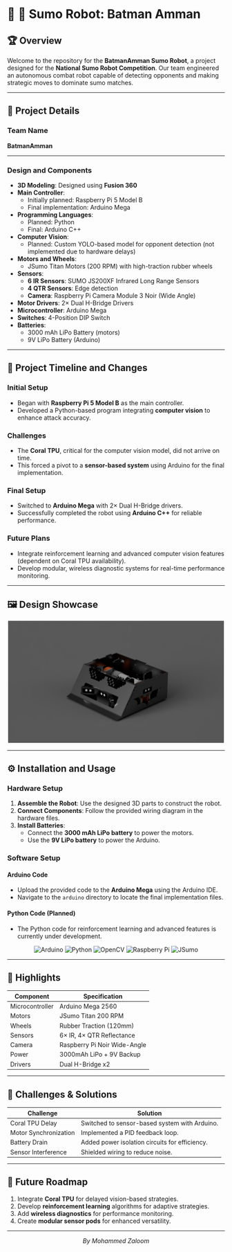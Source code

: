 # 🤖 🤖 Sumo Robot: Batman Amman

## 🏆 Overview  
Welcome to the repository for the **BatmanAmman Sumo Robot**, a project designed for the **National Sumo Robot Competition**. Our team engineered an autonomous combat robot capable of detecting opponents and making strategic moves to dominate sumo matches.

---

## 📜 Project Details  

### **Team Name**  
**BatmanAmman**

---

### **Design and Components**  
- **3D Modeling**: Designed using **Fusion 360**  
- **Main Controller**:  
  - Initially planned: Raspberry Pi 5 Model B  
  - Final implementation: Arduino Mega  
- **Programming Languages**:  
  - Planned: Python  
  - Final: Arduino C++  
- **Computer Vision**:  
  - Planned: Custom YOLO-based model for opponent detection (not implemented due to hardware delays)  
- **Motors and Wheels**:  
  - JSumo Titan Motors (200 RPM) with high-traction rubber wheels  
- **Sensors**:  
  - **6 IR Sensors**: SUMO JS200XF Infrared Long Range Sensors  
  - **4 QTR Sensors**: Edge detection  
  - **Camera**: Raspberry Pi Camera Module 3 Noir (Wide Angle)  
- **Motor Drivers**: 2× Dual H-Bridge Drivers  
- **Microcontroller**: Arduino Mega  
- **Switches**: 4-Position DIP Switch  
- **Batteries**:  
  - 3000 mAh LiPo Battery (motors)  
  - 9V LiPo Battery (Arduino)  

---

## 🔄 Project Timeline and Changes  

### **Initial Setup**  
- Began with **Raspberry Pi 5 Model B** as the main controller.  
- Developed a Python-based program integrating **computer vision** to enhance attack accuracy.  

### **Challenges**  
- The **Coral TPU**, critical for the computer vision model, did not arrive on time.  
- This forced a pivot to a **sensor-based system** using Arduino for the final implementation.  

### **Final Setup**  
- Switched to **Arduino Mega** with 2× Dual H-Bridge drivers.  
- Successfully completed the robot using **Arduino C++** for reliable performance.  

### **Future Plans**  
- Integrate reinforcement learning and advanced computer vision features (dependent on Coral TPU availability).  
- Develop modular, wireless diagnostic systems for real-time performance monitoring.  

---

## 🖼️ Design Showcase  
<div align="center">
  <img src="https://raw.githubusercontent.com/mozaloom/Sumo-Robot-Batman-Amman/main/Prototype/IMG.PNG" alt="BatmanAmman Prototype" width="500"/>
</div>

---

## ⚙️ Installation and Usage  

### **Hardware Setup**  
1. **Assemble the Robot**: Use the designed 3D parts to construct the robot.  
2. **Connect Components**: Follow the provided wiring diagram in the hardware files.  
3. **Install Batteries**:  
   - Connect the **3000 mAh LiPo battery** to power the motors.  
   - Use the **9V LiPo battery** to power the Arduino.  

### **Software Setup**  

#### **Arduino Code**  
- Upload the provided code to the **Arduino Mega** using the Arduino IDE.  
- Navigate to the `arduino` directory to locate the final implementation files.  

#### **Python Code (Planned)**  
- The Python code for reinforcement learning and advanced features is currently under development.  


<div align="center">

![Arduino](https://img.shields.io/badge/Arduino-00979D?style=flat&logo=Arduino&logoColor=white)
![Python](https://img.shields.io/badge/Python-3776AB?style=flat&logo=Python&logoColor=white)
![OpenCV](https://img.shields.io/badge/OpenCV-27338e?style=flat&logo=OpenCV&logoColor=white)
![Raspberry Pi](https://img.shields.io/badge/Raspberry%20Pi-C51A4A?style=flat&logo=Raspberry-Pi&logoColor=white)
![JSumo](https://img.shields.io/badge/JSumo-000000?style=flat&logo=JSumo&logoColor=white)

</div>

---

## 🌟 Highlights  

| Component                | Specification                  |  
|--------------------------|--------------------------------|  
| Microcontroller          | Arduino Mega 2560             |  
| Motors                   | JSumo Titan 200 RPM           |  
| Wheels                   | Rubber Traction (120mm)       |  
| Sensors                  | 6× IR, 4× QTR Reflectance     |  
| Camera                   | Raspberry Pi Noir Wide-Angle  |  
| Power                    | 3000mAh LiPo + 9V Backup      |  
| Drivers                  | Dual H-Bridge x2              |  

---

## 🚨 Challenges & Solutions  

| Challenge                | Solution                      |  
|--------------------------|-------------------------------|  
| Coral TPU Delay          | Switched to sensor-based system with Arduino. |  
| Motor Synchronization    | Implemented a PID feedback loop. |  
| Battery Drain            | Added power isolation circuits for efficiency. |  
| Sensor Interference      | Shielded wiring to reduce noise. |  

---

## 🔮 Future Roadmap  
1. Integrate **Coral TPU** for delayed vision-based strategies.  
2. Develop **reinforcement learning** algorithms for adaptive strategies.  
3. Add **wireless diagnostics** for performance monitoring.  
4. Create **modular sensor pods** for enhanced versatility.  

---

<div align="center">
  <em>By Mohammed Zaloom</em>
</div>


